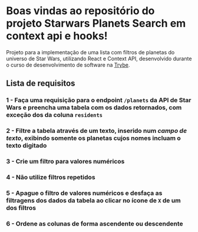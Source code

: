 # Boas vindas ao repositório do projeto Starwars Planets Search em context api e hooks!

Projeto para a implementação de uma lista com filtros de planetas do universo de Star Wars, utilizando React e Context API, desenvolvido durante o curso de desenvolvimento de software na [Trybe](https://www.betrybe.com/).

## Lista de requisitos

### 1 - Faça uma requisição para o endpoint `/planets` da API de Star Wars e preencha uma tabela com os dados retornados, com exceção dos da coluna `residents`
### 2 - Filtre a tabela através de um texto, inserido num *campo de texto*, exibindo somente os planetas cujos nomes incluam o texto digitado
### 3 - Crie um filtro para valores numéricos
### 4 - Não utilize filtros repetidos
### 5 - Apague o filtro de valores numéricos e desfaça as filtragens dos dados da tabela ao clicar no ícone de `X` de um dos filtros
### 6 - Ordene as colunas de forma ascendente ou descendente
